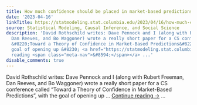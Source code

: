 ```yaml
---
title: How much confidence should be placed in market-based predictions?
date: '2023-04-16'
linkTitle: https://statmodeling.stat.columbia.edu/2023/04/16/how-much-confidence-should-be-placed-in-market-based-predictions/
source: Statistical Modeling, Causal Inference, and Social Science
description: 'David Rothschild writes: Dave Pennock and I (along with Rubert Freeman,
  Dan Reeves, and Bo Waggoner) wrote a really short paper for a CS conference called
  &#8220;Toward a Theory of Confidence in Market-Based Predictions&#8221;, with the
  goal of opening up &#8230; <a href="https://statmodeling.stat.columbia.edu/2023/04/16/how-much-confidence-should-be-placed-in-market-based-predictions/">Continue
  reading <span class="meta-nav">&#8594;</span></a> ...'
disable_comments: true
---
```

David Rothschild writes: Dave Pennock and I (along with Rubert Freeman, Dan Reeves, and Bo Waggoner) wrote a really short paper for a CS conference called &#8220;Toward a Theory of Confidence in Market-Based Predictions&#8221;, with the goal of opening up &#8230; <a href="https://statmodeling.stat.columbia.edu/2023/04/16/how-much-confidence-should-be-placed-in-market-based-predictions/">Continue reading <span class="meta-nav">&#8594;</span></a> ...